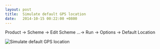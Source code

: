 ```yaml
---
layout: post
title:  Simulate default GPS location
date:   2014-10-15 00:22:00 +0800
---
```


Product -> Scheme -> Edit Scheme ...-> Run -> Options -> Default Location

![Simulate default GPS location](https://ejameslin.github.io/assets/2014/simulate-default-gps-location.png)
